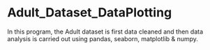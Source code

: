 # Adult_Dataset_DataPlotting
In this program, the Adult dataset is first data cleaned and then data analysis is carried out using pandas, seaborn, matplotlib &amp; numpy.
